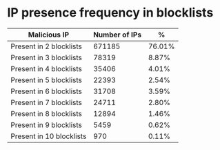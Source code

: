 # IP presence frequency in blocklists
| Malicious IP | Number of IPs | % |
|----|----|----|
| Present in 2 blocklists | 671185 | 76.01% |
| Present in 3 blocklists | 78319 | 8.87% |
| Present in 4 blocklists | 35406 | 4.01% |
| Present in 5 blocklists | 22393 | 2.54% |
| Present in 6 blocklists | 31708 | 3.59% |
| Present in 7 blocklists | 24711 | 2.80% |
| Present in 8 blocklists | 12894 | 1.46% |
| Present in 9 blocklists | 5459 | 0.62% |
| Present in 10 blocklists | 970 | 0.11% |
